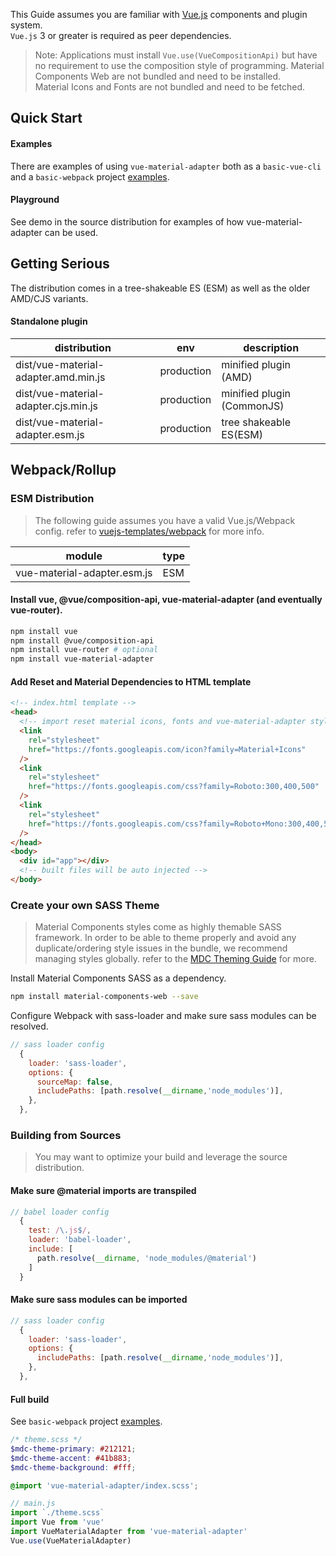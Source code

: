 This Guide assumes you are familiar with [Vue.js](https://vuejs.org/v2/guide/index.html)
components and plugin system.  
`Vue.js` 3 or greater is required as peer dependencies.

> Note: Applications must install `Vue.use(VueCompositionApi)` but have no requirement to use the composition style of programming.
> Material Components Web are not bundled and need to be installed.  
> Material Icons and Fonts are not bundled and need to be fetched.

## Quick Start

#### Examples

There are examples of using `vue-material-adapter` both as a `basic-vue-cli` and a `basic-webpack` project [examples](https://github.com/pgbross/vue-material-adapter/tree/master/examples).

#### Playground

See demo in the source distribution for examples of how vue-material-adapter can be used.

## Getting Serious

The distribution comes in a tree-shakeable ES (ESM) as well as the older AMD/CJS variants.

#### Standalone plugin

| distribution                         | env        | description                |
| ------------------------------------ | ---------- | -------------------------- |
| dist/vue-material-adapter.amd.min.js | production | minified plugin (AMD)      |
| dist/vue-material-adapter.cjs.min.js | production | minified plugin (CommonJS) |
| dist/vue-material-adapter.esm.js     | production | tree shakeable ES(ESM)     |

## Webpack/Rollup

### ESM Distribution

> The following guide assumes you have a valid Vue.js/Webpack config.
> refer to [vuejs-templates/webpack](https://github.com/vuejs-templates/webpack) for more info.

| module                      | type |
| --------------------------- | ---- |
| vue-material-adapter.esm.js | ESM  |

#### Install vue, @vue/composition-api, vue-material-adapter (and eventually vue-router).

```bash
npm install vue
npm install @vue/composition-api
npm install vue-router # optional
npm install vue-material-adapter
```

#### Add Reset and Material Dependencies to HTML template

```html
<!-- index.html template -->
<head>
  <!-- import reset material icons, fonts and vue-material-adapter stylesheets -->
  <link
    rel="stylesheet"
    href="https://fonts.googleapis.com/icon?family=Material+Icons"
  />
  <link
    rel="stylesheet"
    href="https://fonts.googleapis.com/css?family=Roboto:300,400,500"
  />
  <link
    rel="stylesheet"
    href="https://fonts.googleapis.com/css?family=Roboto+Mono:300,400,500"
  />
</head>
<body>
  <div id="app"></div>
  <!-- built files will be auto injected -->
</body>
```

### Create your own SASS Theme

> Material Components styles come as highly themable SASS framework. In order to be able to theme properly
> and avoid any duplicate/ordering style issues in the bundle, we recommend managing styles globally.
> refer to the [MDC Theming Guide](https://material.io/components/web/docs/theming/)
> for more.

Install Material Components SASS as a dependency.

```bash
npm install material-components-web --save
```

Configure Webpack with sass-loader and make sure sass modules can be resolved.

```javascript
// sass loader config
  {
    loader: 'sass-loader',
    options: {
      sourceMap: false,
      includePaths: [path.resolve(__dirname,'node_modules')],
    },
  },
```

### Building from Sources

> You may want to optimize your build and leverage the source distribution.

#### Make sure @material imports are transpiled

```javascript
// babel loader config
  {
    test: /\.js$/,
    loader: 'babel-loader',
    include: [
      path.resolve(__dirname, 'node_modules/@material')
    ]
  }
```

#### Make sure sass modules can be imported

```javascript
// sass loader config
  {
    loader: 'sass-loader',
    options: {
      includePaths: [path.resolve(__dirname,'node_modules')],
    },
  },
```

#### Full build

See `basic-webpack` project [examples](https://github.com/pgbross/vue-material-adapter/tree/master/examples).

```scss
/* theme.scss */
$mdc-theme-primary: #212121;
$mdc-theme-accent: #41b883;
$mdc-theme-background: #fff;

@import 'vue-material-adapter/index.scss';
```

```javascript
// main.js
import `./theme.scss`
import Vue from 'vue'
import VueMaterialAdapter from 'vue-material-adapter'
Vue.use(VueMaterialAdapter)
```
